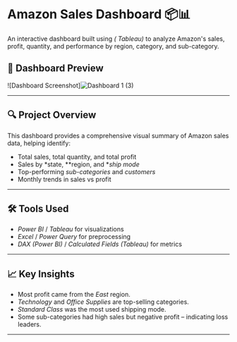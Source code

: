 # Amazon Sales Dashboard 📦📊

An interactive dashboard built using *( Tableau)* to analyze Amazon's sales, profit, quantity, and performance by region, category, and sub-category.

## 📸 Dashboard Preview

![Dashboard Screenshot]![Dashboard 1 (3)](https://github.com/user-attachments/assets/ae1d6414-093d-455f-a2fb-1f062d6f0d08)


---

## 🔍 Project Overview

This dashboard provides a comprehensive visual summary of Amazon sales data, helping identify:

- Total sales, total quantity, and total profit
- Sales by *state, **region, and **ship mode*
- Top-performing *sub-categories* and *customers*
- Monthly trends in sales vs profit

---

## 🛠️ Tools Used

- *Power BI* / *Tableau* for visualizations
- *Excel* / *Power Query* for preprocessing
- *DAX (Power BI)* / *Calculated Fields (Tableau)* for metrics

---

## 📈 Key Insights

- Most profit came from the *East* region.
- *Technology* and *Office Supplies* are top-selling categories.
- *Standard Class* was the most used shipping mode.
- Some sub-categories had high sales but negative profit – indicating loss leaders.

---
